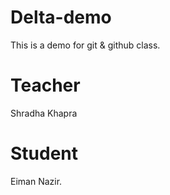 # Delta-demo
This is a demo for git &amp; github class.

# Teacher
Shradha Khapra

# Student
Eiman Nazir.
